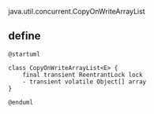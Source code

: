 java.util.concurrent.CopyOnWriteArrayList


## define
```plantuml
@startuml

class CopyOnWriteArrayList<E> {
    final transient ReentrantLock lock
    - transient volatile Object[] array
}

@enduml
```